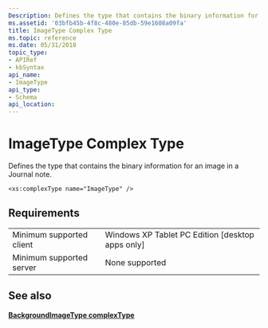 ```yaml
---
Description: Defines the type that contains the binary information for an image in a Journal note.
ms.assetid: '03bfb45b-4f8c-480e-85db-59e1608a09fa'
title: ImageType Complex Type
ms.topic: reference
ms.date: 05/31/2018
topic_type: 
- APIRef
- kbSyntax
api_name: 
- ImageType
api_type: 
- Schema
api_location: 
---
```


# ImageType Complex Type

Defines the type that contains the binary information for an image in a Journal note.

``` syntax
<xs:complexType name="ImageType" />
```

## Requirements



|                                     |                                                               |
|-------------------------------------|---------------------------------------------------------------|
| Minimum supported client<br/> | Windows XP Tablet PC Edition \[desktop apps only\]<br/> |
| Minimum supported server<br/> | None supported<br/>                                     |



## See also

<dl> <dt>

[**BackgroundImageType complexType**](backgroundimagetype-complex-type.md)
</dt> </dl>

 

 




